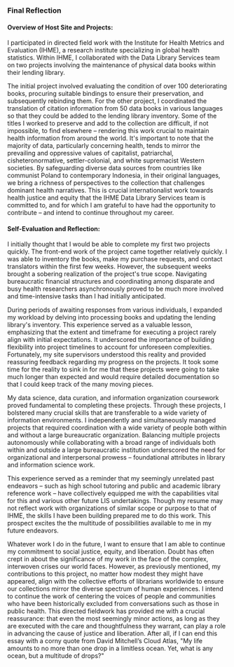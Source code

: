 ### Final Reflection

#### Overview of Host Site and Projects:

I participated in directed field work with the Institute for Health Metrics and Evaluation (IHME), a research institute specializing in global health statistics. Within IHME, I collaborated with the Data Library Services team on two projects involving the maintenance of physical data books within their lending library.

The initial project involved evaluating the condition of over 100 deteriorating books, procuring suitable bindings to ensure their preservation, and subsequently rebinding them. For the other project, I coordinated the translation of citation information from 50 data books in various languages so that they could be added to the lending library inventory. Some of the titles I worked to preserve and add to the collection are difficult, if not impossible, to find elsewhere – rendering this work crucial to maintain health information from around the world. It's important to note that the majority of data, particularly concerning health, tends to mirror the prevailing and oppressive values of capitalist, patriarchal, cisheteronormative, settler-colonial, and white supremacist Western societies. By safeguarding diverse data sources from countries like communist Poland to contemporary Indonesia, in their original languages, we bring a richness of perspectives to the collection that challenges dominant health narratives. This is crucial internationalist work towards health justice and equity that the IHME Data Library Services team is committed to, and for which I am grateful to have had the opportunity to contribute – and intend to continue throughout my career. 

#### Self-Evaluation and Reflection:

I initially thought that I would be able to complete my first two projects quickly. The front-end work of the project came together relatively quickly. I was able to inventory the books, make my purchase requests, and contact translators within the first few weeks. However, the subsequent weeks brought a sobering realization of the project's true scope. Navigating bureaucratic financial structures and coordinating among disparate and busy health researchers asynchronously proved to be much more involved and time-intensive tasks than I had initially anticipated. 
	
During periods of awaiting responses from various individuals, I expanded my workload by delving into processing books and updating the lending library's inventory. This experience served as a valuable lesson, emphasizing that the extent and timeframe for executing a project rarely align with initial expectations. It underscored the importance of building flexibility into project timelines to account for unforeseen complexities. Fortunately, my site supervisors understood this reality and provided reassuring feedback regarding my progress on the projects. It took some time for the reality to sink in for me that these projects were going to take much longer than expected and would require detailed documentation so that I could keep track of the many moving pieces.

My data science, data curation, and information organization coursework proved fundamental to completing these projects. Through these projects, I bolstered many crucial skills that are transferable to a wide variety of information environments. I independently and simultaneously managed projects that required coordination with a wide variety of people both within and without a large bureaucratic organization. Balancing multiple projects autonomously while collaborating with a broad range of individuals both within and outside a large bureaucratic institution underscored the need for organizational and interpersonal prowess – foundational attributes in library and information science work. 

This experience served as a reminder that my seemingly unrelated past endeavors – such as high school tutoring and public and academic library reference work – have collectively equipped me with the capabilities vital for this and various other future LIS undertakings. Though my resume may not reflect work with organizations of similar scope or purpose to that of IHME, the skills I have been building prepared me to do this work. This prospect excites the the multitude of possibilities available to me in my future endeavors.

Whatever work I do in the future, I want to ensure that I am able to continue my commitment to social justice, equity, and liberation. Doubt has often crept in about the significance of my work in the face of the complex, interwoven crises our world faces. However, as previously mentioned, my contributions to this project, no matter how modest they might have appeared, align with the collective efforts of librarians worldwide to ensure our collections mirror the diverse spectrum of human experiences. I intend to continue the work of centering the voices of people and communities who have been historically excluded from conversations such as those in public health. This directed fieldwork has provided me with a crucial reassurance: that even the most seemingly minor actions, as long as they are executed with the care and thoughtfulness they warrant, can play a role in advancing the cause of justice and liberation. After all, if I can end this essay with a corny quote from David Mitchell’s Cloud Atlas, "My life amounts to no more than one drop in a limitless ocean. Yet, what is any ocean, but a multitude of drops?"
